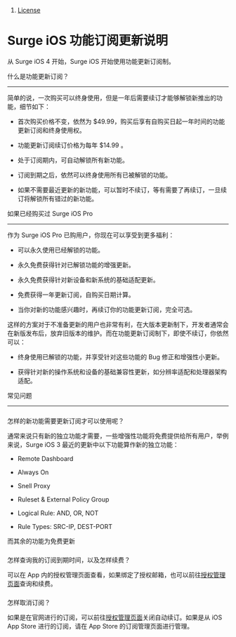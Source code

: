 1.  [License](/surge-knowledge-base/zh/license)

Surge iOS 功能订阅更新说明
==================

从 Surge iOS 4 开始，Surge iOS 开始使用功能更新订阅制。

[](#shen-me-shi-gong-neng-geng-xin-ding-yue)

什么是功能更新订阅？


------------------------------------------------------------

简单的说，一次购买可以终身使用，但是一年后需要续订才能够解锁新推出的功能，细节如下：

*   首次购买价格不变，依然为 $49.99，购买后享有自购买日起一年时间的功能更新订阅和终身使用权。
    
*   功能更新订阅续订价格为每年 $14.99 。
    
*   处于订阅期内，可自动解锁所有新功能。
    
*   订阅到期之后，依然可以终身使用所有已被解锁的功能。
    
*   如果不需要最近更新的新功能，可以暂时不续订，等有需要了再续订，一旦续订将解锁所有错过的新功能。
    

[](#ru-guo-yi-jing-gou-mai-guo-surge-ios-pro)

如果已经购买过 Surge iOS Pro


------------------------------------------------------------------------

作为 Surge iOS Pro 已购用户，你现在可以享受到更多福利：

*   可以永久使用已经解锁的功能。
    
*   永久免费获得针对已解锁功能的增强更新。
    
*   永久免费获得针对新设备和新系统的基础适配更新。
    
*   免费获得一年更新订阅，自购买日期计算。
    
*   当你对新的功能感兴趣时，再续订你的功能更新订阅，完全可选。
    

这样的方案对于不准备更新的用户也非常有利，在大版本更新制下，开发者通常会在新版发布后，放弃旧版本的维护。而在功能更新订阅制下，即使不续订，你依然可以：

*   终身使用已解锁的功能，并享受针对这些功能的 Bug 修正和增强性小更新。
    
*   获得针对新的操作系统和设备的基础兼容性更新，如分辨率适配和处理器架构适配。
    

[](#chang-jian-wen-ti)

常见问题


--------------------------------

### 

[](#zen-yang-de-xin-gong-neng-xu-yao-geng-xin-ding-yue-cai-ke-yi-shi-yong-ne)

怎样的新功能需要更新订阅才可以使用呢？

通常来说只有新的独立功能才需要，一些增强性功能将免费提供给所有用户，举例来说，Surge iOS 3 最近的更新中以下功能算作新的独立功能：

*   Remote Dashboard
    
*   Always On
    
*   Snell Proxy
    
*   Ruleset & External Policy Group
    
*   Logical Rule: AND, OR, NOT
    
*   Rule Types: SRC-IP, DEST-PORT
    

而其余的功能为免费更新

### 

[](#zen-yang-cha-xun-wo-de-ding-yue-dao-qi-shi-jian-yi-ji-zen-yang-xu-fei)

怎样查询我的订阅到期时间，以及怎样续费？

可以在 App 内的授权管理页面查看，如果绑定了授权邮箱，也可以前往[授权管理页面](https://nssurge.com/account)查询和续费。

### 

[](#zen-yang-qu-xiao-ding-yue)

怎样取消订阅？

如果是在官网进行的订阅，可以前往[授权管理页面](https://nssurge.com/account)关闭自动续订。如果是从 iOS App Store 进行的订阅，请在 App Store 的订阅管理页面进行管理。